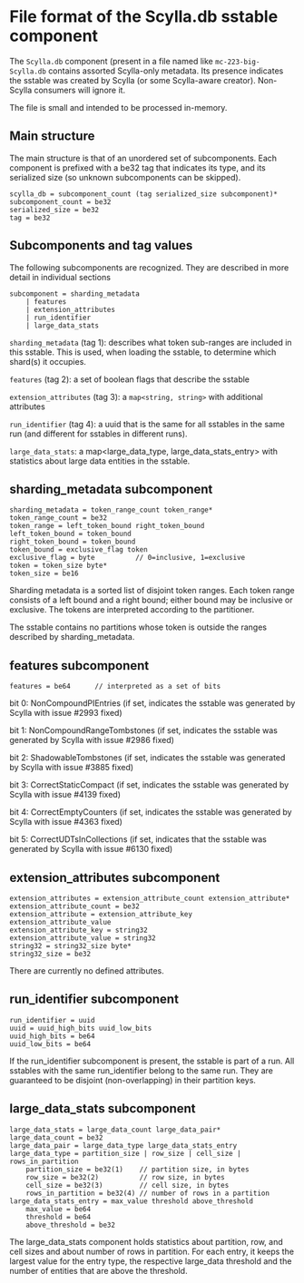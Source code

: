 # File format of the Scylla.db sstable component

The `Scylla.db` component (present in a file named like `mc-223-big-Scylla.db`
contains assorted Scylla-only metadata. Its presence indicates the sstable was
created by Scylla (or some Scylla-aware creator). Non-Scylla consumers will ignore it.

The file is small and intended to be processed in-memory.

## Main structure

The main structure is that of an unordered set of subcomponents. Each component
is prefixed with a be32 tag that indicates its type, and its serialized size
(so unknown subcomponents can be skipped).

    scylla_db = subcomponent_count (tag serialized_size subcomponent)*
    subcomponent_count = be32
    serialized_size = be32
    tag = be32

## Subcomponents and tag values

The following subcomponents are recognized. They are described in more detail
in individual sections

    subcomponent = sharding_metadata
        | features
        | extension_attributes
        | run_identifier
        | large_data_stats

`sharding_metadata` (tag 1): describes what token sub-ranges are included in this
sstable. This is used, when loading the sstable, to determine which shard(s)
it occupies.

`features` (tag 2): a set of boolean flags that describe the sstable

`extension_attributes` (tag 3): a `map<string, string>` with additional attributes

`run_identifier` (tag 4): a uuid that is the same for all sstables in the same run
(and different for sstables in different runs).

`large_data_stats`: a map<large_data_type, large_data_stats_entry> with statistics
about large data entities in the sstable.

## sharding_metadata subcomponent

    sharding_metadata = token_range_count token_range*
    token_range_count = be32
    token_range = left_token_bound right_token_bound
    left_token_bound = token_bound
    right_token_bound = token_bound
    token_bound = exclusive_flag token
    exclusive_flag = byte          // 0=inclusive, 1=exclusive
    token = token_size byte*
    token_size = be16

Sharding metadata is a sorted list of disjoint token ranges. Each token range
consists of a left bound and a right bound; either bound may be inclusive or
exclusive. The tokens are interpreted according to the partitioner.

The sstable contains no partitions whose token is outside the ranges described by
sharding_metadata.

## features subcomponent

    features = be64      // interpreted as a set of bits

bit 0: NonCompoundPIEntries (if set, indicates the sstable was generated by
Scylla with issue #2993 fixed)

bit 1: NonCompoundRangeTombstones (if set, indicates the sstable was generated by
Scylla with issue #2986 fixed)

bit 2: ShadowableTombstones (if set, indicates the sstable was generated by
Scylla with issue #3885 fixed)

bit 3: CorrectStaticCompact (if set, indicates the sstable was generated by
Scylla with issue #4139 fixed)

bit 4: CorrectEmptyCounters (if set, indicates the sstable was generated by
Scylla with issue #4363 fixed)

bit 5: CorrectUDTsInCollections (if set, indicates that the sstable was generated
by Scylla with issue #6130 fixed)

## extension_attributes subcomponent

    extension_attributes = extension_attribute_count extension_attribute*
    extension_attribute_count = be32
    extension_attribute = extension_attribute_key extension_attribute_value
    extension_attribute_key = string32
    extension_attribute_value = string32
    string32 = string32_size byte*
    string32_size = be32

There are currently no defined attributes.

## run_identifier subcomponent

    run_identifier = uuid
    uuid = uuid_high_bits uuid_low_bits
    uuid_high_bits = be64
    uuid_low_bits = be64

If the run_identifier subcomponent is present, the sstable is part of a run.
All sstables with the same run_identifier belong to the same run. They are
guaranteed to be disjoint (non-overlapping) in their partition keys.

## large_data_stats subcomponent

    large_data_stats = large_data_count large_data_pair*
    large_data_count = be32
    large_data_pair = large_data_type large_data_stats_entry
    large_data_type = partition_size | row_size | cell_size | rows_in_partition
        partition_size = be32(1)    // partition size, in bytes
        row_size = be32(2)          // row size, in bytes
        cell_size = be32(3)         // cell size, in bytes
        rows_in_partition = be32(4) // number of rows in a partition
    large_data_stats_entry = max_value threshold above_threshold
        max_value = be64
        threshold = be64
        above_threshold = be32

The large_data_stats component holds statistics about partition,
row, and cell sizes and about number of rows in partition.
For each entry, it keeps the largest value for the entry type,
the respective large_data threshold and the number of entities
that are above the threshold.
